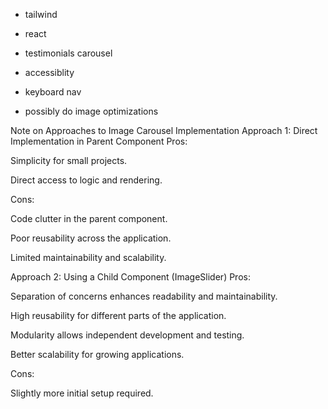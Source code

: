 -   tailwind
-   react
-   testimonials carousel
-   accessiblity
-   keyboard nav

-   possibly do image optimizations



Note on Approaches to Image Carousel Implementation
Approach 1: Direct Implementation in Parent Component
Pros:

Simplicity for small projects.

Direct access to logic and rendering.

Cons:

Code clutter in the parent component.

Poor reusability across the application.

Limited maintainability and scalability.

Approach 2: Using a Child Component (ImageSlider)
Pros:

Separation of concerns enhances readability and maintainability.

High reusability for different parts of the application.

Modularity allows independent development and testing.

Better scalability for growing applications.

Cons:

Slightly more initial setup required.